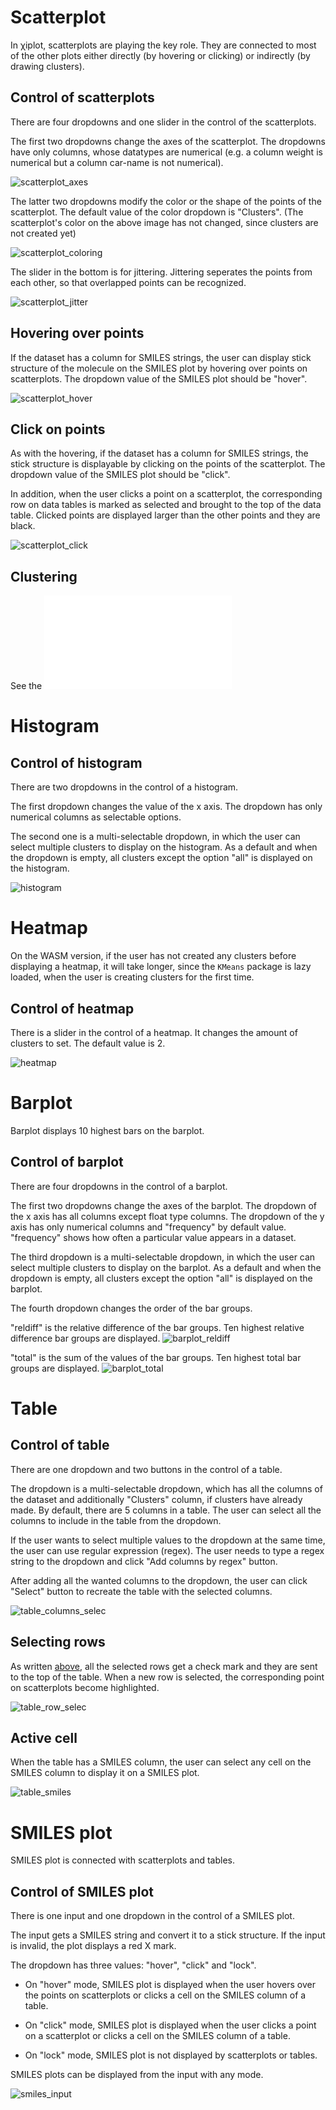 # Scatterplot

In &chi;iplot, scatterplots are playing the key role. They are connected to most of the other plots either directly (by hovering or clicking) or
indirectly (by drawing clusters).

## Control of scatterplots

There are four dropdowns and one slider in the control of the scatterplots.

The first two dropdowns change the axes of the scatterplot. The dropdowns have only columns, whose datatypes are numerical (e.g. a column weight is
numerical but a column car-name is not numerical).

![scatterplot_axes](../images/scatterplot_init.png)

The latter two dropdowns modify the color or the shape of the points of the scatterplot. The default value of the color dropdown is "Clusters".
(The scatterplot's color on the above image has not changed, since clusters are not created yet)

![scatterplot_coloring](../images/scatterplot_coloring.png)

The slider in the bottom is for jittering. Jittering seperates the points from each other, so that overlapped points can be recognized.

![scatterplot_jitter](../images/scatterplot_jittering.png)

## Hovering over points

If the dataset has a column for SMILES strings, the user can display stick structure of the molecule on the SMILES plot by hovering over points on
scatterplots. The dropdown value of the SMILES plot should be "hover".

![scatterplot_hover](../images/scatterplot_hover.png)

## Click on points

As with the hovering, if the dataset has a column for SMILES strings, the stick structure is displayable by clicking on the points of the scatterplot.
The dropdown value of the SMILES plot should be "click".

In addition, when the user clicks a point on a scatterplot, the corresponding row on data tables is marked as selected and brought to 
the top of the data table. Clicked points are displayed larger than the other points and they are black.

![scatterplot_click](../images/scatterplot_click.png)

## Clustering

See the ![clustering.md](clustering.md)


# Histogram

## Control of histogram

There are two dropdowns in the control of a histogram.

The first dropdown changes the value of the x axis. The dropdown has only numerical columns as selectable options.

The second one is a multi-selectable dropdown, in which the user can select multiple clusters to display on the histogram. As a default and when the dropdown is empty, all clusters except the option "all" is displayed on the histogram.

![histogram](../images/histogram_cluster_comparison.png)


# Heatmap

On the WASM version, if the user has not created any clusters before displaying a heatmap, it will take longer, since the `KMeans` package is lazy loaded, when the user is creating clusters for the first time.



## Control of heatmap

There is a slider in the control of a heatmap. It changes the amount of clusters to set. The default value is 2.

![heatmap](../images/heatmap.png)


# Barplot

Barplot displays 10 highest bars on the barplot.

## Control of barplot

There are four dropdowns in the control of a barplot.

The first two dropdowns change the axes of the barplot. The dropdown of the x axis has all columns except float type columns. The dropdown of the y axis has only numerical columns and "frequency" by default value. "frequency" shows how often a particular value appears in a dataset.

The third dropdown is a multi-selectable dropdown, in which the user can select multiple clusters to display on the barplot. As a default and when the dropdown is empty, all clusters except the option "all" is displayed on the barplot.

The fourth dropdown changes the order of the bar groups.

"reldiff" is the relative difference of the bar groups. Ten highest relative difference bar groups are displayed.
![barplot_reldiff](../images/barplot_reldiff.png)

"total" is the sum of the values of the bar groups. Ten highest total bar groups are displayed.
![barplot_total](../images/barplot_total.png)


# Table

## Control of table

There are one dropdown and two buttons in the control of a table.

The dropdown is a multi-selectable dropdown, which has all the columns of the dataset and additionally "Clusters" column, if clusters have already made. By default, there are 5 columns in a table. The user can select all the columns to include in the table from the dropdown.

If the user wants to select multiple values to the dropdown at the same time, the user can use regular expression (regex). The user needs to type a regex string to the dropdown and click "Add columns by regex" button.

After adding all the wanted columns to the dropdown, the user can click "Select" button to recreate the table with the selected columns.

![table_columns_selec](../images/table_columns_selection.png)


## Selecting rows

As written [above](#click-on-points), all the selected rows get a check mark and they are sent to the top of the table. When a new row is selected, the corresponding point on scatterplots become highlighted.

![table_row_selec](../images/table_select_row.png)


## Active cell

When the table has a SMILES column, the user can select any cell on the SMILES column to display it on a SMILES plot.

![table_smiles](../images/table_active_cell.png)


# SMILES plot

SMILES plot is connected with scatterplots and tables.

## Control of SMILES plot

There is one input and one dropdown in the control of a SMILES plot.

The input gets a SMILES string and convert it to a stick structure. If the input is invalid, the plot displays a red X mark.

The dropdown has three values: "hover", "click" and "lock".

- On "hover" mode, SMILES plot is displayed when the user hovers over the points on scatterplots or clicks a cell on the SMILES column of a table.

- On "click" mode, SMILES plot is displayed when the user clicks a point on a scatterplot or clicks a cell on the SMILES column of a table.

- On "lock" mode, SMILES plot is not displayed by scatterplots or tables.

SMILES plots can be displayed from the input with any mode.

![smiles_input](../images/smiles_input.png)


